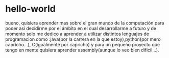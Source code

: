 # hello-world
bueno, quisiera aprender mas sobre el gran mundo de la computación para poder así 
decidirme por el ámbito en el cual desarrollarme a futuro y de momento solo me dedico a aprender
a utilizar distintos lenguajes de programacion como :java(por la carrera en la que estoy),python(por mero capricho...),
C(igualmente por capricho) y para un pequeño proyecto que tengo en mente quisiera aprender assembly(aunque lo veo bien dificil...).

